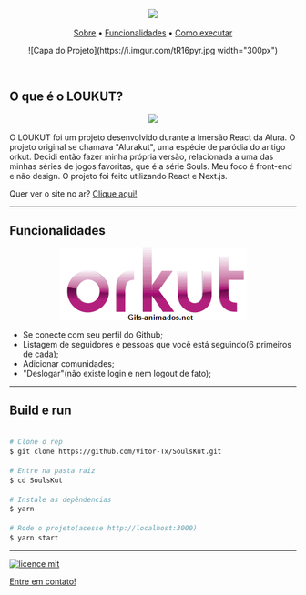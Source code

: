 <p align="center">
<img src="https://i.imgur.com/4rVsYWf.jpeg" width="300px">
  
<br>
  
<p align="center">
  <a href="#user-content-o-que-é-o-LOUKUT">Sobre</a> •
 <a href="#user-content-funcionalidades">Funcionalidades</a> • 
 <a href="#user-content-build-e-run">Como executar</a>
</p>

<p align="center">
![Capa do Projeto](https://i.imgur.com/tR16pyr.jpg width="300px")
</p>

</p>

<br>





## O que é o LOUKUT?

<p align="center">
<img src="https://i.imgur.com/4rVsYWf.jpeg">
</p align="justify">

O LOUKUT foi um projeto desenvolvido durante a Imersão React da Alura. O projeto original se chamava "Alurakut", uma espécie de paródia do antigo orkut. Decidi então fazer minha própria versão, relacionada a uma das minhas séries de jogos favoritas, que é a série Souls. Meu foco é front-end e não design. O projeto foi feito utilizando React e Next.js.

Quer ver o site no ar? [Clique aqui!](https://soulskut.vercel.app)


---

## Funcionalidades


<p align="center">
  
<img src="/src/assets/background/ORKUT.gif" style="max-width: 150%">

</p>

- Se conecte com seu perfil do Github;
- Listagem de seguidores e pessoas que você está seguindo(6 primeiros de cada);
- Adicionar comunidades;
- "Deslogar"(não existe login e nem logout de fato);
---


## Build e run
```bash

# Clone o rep
$ git clone https://github.com/Vitor-Tx/SoulsKut.git

# Entre na pasta raiz
$ cd SoulsKut

# Instale as depêndencias
$ yarn

# Rode o projeto(acesse http://localhost:3000)
$ yarn start
```

---

[![licence mit](https://img.shields.io/badge/licence-MIT-blue.svg?style=flat-square)](https://github.com/LICENSE)


 [Entre em contato!](https://www.linkedin.com)



